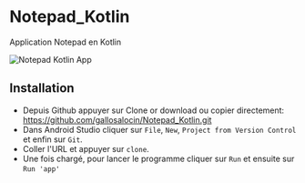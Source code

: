 # Notepad_Kotlin
Application Notepad en Kotlin

![Notepad Kotlin App](https://user-images.githubusercontent.com/49925096/82357931-13bf3200-9a06-11ea-9d0b-ca7a1a27f89a.gif)

## Installation
- Depuis Github appuyer sur Clone or download ou copier directement: https://github.com/gallosalocin/Notepad_Kotlin.git
- Dans Android Studio cliquer sur `File`, `New`, `Project from Version Control` et enfin sur `Git`.
- Coller l'URL et appuyer sur `clone`.
- Une fois chargé, pour lancer le programme cliquer sur `Run` et ensuite sur `Run 'app'`
